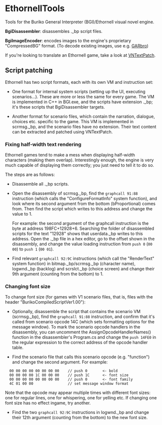 # EthornellTools
Tools for the Buriko General Interpreter (BGI)/Ethornell visual novel engine.

**BgiDisassembler**: disassembles .\_bp script files.

**BgiImageEncoder**: encodes images to the engine's proprietary "CompressedBG" format. (To decode existing images, use e.g. [GARbro](https://github.com/morkt/GARbro/))

If you're looking to translate an Ethornell game, take a look at [VNTextPatch](https://github.com/arcusmaximus/VNTranslationTools).

## Script patching
Ethornell has two script formats, each with its own VM and instruction set:

* One format for internal system scripts (setting up the UI, executing scenarios...). These are
  more or less the same for every game. The VM is implemented in C++ in BGI.exe, and the scripts have
  extension .\_bp; it's these scripts that BgiDisassembler targets.

* Another format for scenario files, which contain the narration, dialogue, choices etc.
  specific to the game. This VM is implemented in scrmsg.\_bp, and the scenario files have no extension.
  Their text content can be extracted and patched using VNTextPatch.

### Fixing half-width text rendering
Ethornell games tend to make a mess when displaying half-width characters (making them overlap).
Interestingly enough, the engine is very much capable of displaying them correctly; you just need
to tell it to do so.

The steps are as follows:

* Disassemble all .\_bp scripts.

* Open the disassembly of scrmsg.\_bp, find the `graphcall 91:88` instruction (which calls the
  "ConfigureFormatInfo" system function), and look where its second argument from the bottom
  (bProportional) comes from. Then find the script which writes to this address and change
  the value to 1.
  
  For example: the second argument of the graphcall instruction is the byte at address 198FC+12928+6.
  Searching the folder of disassembled scripts for the text "12928" shows that userdata.\_bp writes
  to this address. Open the .\_bp file in a hex editor, go to the offset shown in the disassembly,
  and change the value loading instruction from `push 0` (`00 00`) to `push 1` (`00 01`).

* Find relevant `graphcall 92:9C` instructions (which call the "RenderText" system function) in
  bitmap.\_bp/scrmsg.\_bp (character name), logwnd.\_bp (backlog) and scrslct.\_bp (choice screen)
  and change their 9th argument (counting from the bottom) to 1.
  
### Changing font size
To change font size (for games with V1 scenario files, that is, files with the header "BurikoCompiledScriptVer1.00"):

* Optionally, disassemble the script that contains the scenario VM (scrmsg.\_bp), find the `graphcall 91:88` instruction,
  and confirm that it's called from scenario opcode 14C (which sets formatting options for the message window).
  To mark the scenario opcode handlers in the disassembly, you can uncomment the AssignOpcodeHandlerNames()
  function in the disassembler's Program.cs and change the `push 14FE0` in the regular expression to the
  correct address of the opcode handler table.

* Find the scenario file that calls this scenario opcode (e.g. "function") and change the second argument. For example:
```
  00 00 00 00 00 00 00 00    // push 0       <- bold
  00 00 00 00 1C 00 00 00    // push 1C      <- font size
  00 00 00 00 00 00 00 00    // push 0       <- font family
  4C 01 00 00                // set message window format
```
  Note that the opcode may appear multiple times with different font sizes: one for regular lines, one for whispering,
  one for yelling etc. If changing one font size has no effect ingame, try another.

* Find the two `graphcall 92:9C` instructions in logwnd.\_bp and change their 12th argument
  (counting from the bottom) to the new font size.
